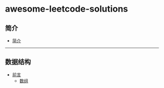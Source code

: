 # awesome-leetcode-solutions

## 简介
* [简介](README.md)

---

## 数据结构

* [前言](data-stucture/README.md)
    * [数组](data-sturcture/数组.md)

